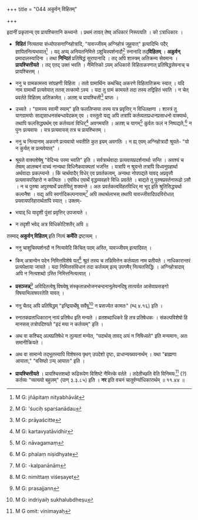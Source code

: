 +++
title = "044 अकुर्वन् विहितम्"

+++


इदानीं प्रकृतान्य् एव प्रायश्चित्तानि कथ्यन्ते । प्रथमं तावत् तेष्व् अधिकारं निरूपयति । को ऽत्राधिकारः ।

- **विहितं** नित्यतया संध्योपासनाग्निहोत्रादि, "यावज्जीवम् अग्निहोत्रं जुहुयात्" इत्यादिभिः पदैर् ज्ञापितनित्यभावात्[^३७] । यद् अप्य् अनियतनिमित्ते ऽशुचिस्पर्शनादौ[^३८] स्नानादि तद्**विहितम्** । **अकुर्वन्** प्रमादालस्यादिना । तथा **निन्दितं** प्रतिषिद्धं सुरापानादि । तद् अपि शास्त्रम् अतिक्रम्य सेवमानः । **प्रायश्चित्तीयते** । तद् एतद् उक्तं भवति । नैमित्तिको ऽयम् अधिकारो विहिताकरणात् प्रतिषिद्धसेवनाच् च प्रायश्चित्तम् ।


[^३८]:
     M G: 'śuciḥ sparśanādau


[^३७]:
     M G: jñāpitaṃ nityabhāvāt

- ननु च ग्रामकामस्य सांग्रहणी विहिता । ततो ग्रामार्थिनः कथंचिद् अकरणे विहितातिक्रमः स्यात् । यदि नाम ग्रामार्थी प्रत्यवेयात् ततस् तत्कामो ऽस्य । यदा तु ग्रामं कामयते तदा तस्य तद्विहितं भवति । न चेत् प्रवर्तते विहितम् अतिक्रामेत् । अतश् च प्रायश्चित्ती[^३९] प्राप्तः ।


[^३९]:
     M G: prāyaścitte

- उच्यते । "ग्रामस्य स्वामी स्याम्" इति फललिप्सया तस्य यत्र प्रवृत्तिर् न विधिलक्षणा । शास्त्रं तु यागग्रामयोः साद्यसाधनसंबन्धावेदकम् एव । वस्तुतो यद्य् अपि तत्रापि कर्तव्यताप्रधानप्रसाधनो वाक्यार्थः, तथापि फलसिद्ध्यर्थम् एव कर्तव्यतां विधिर्[^४०] अवगमयति । अतश् च यागम्[^४१] कुर्वतः फलं न निष्पद्यते,[^४२] न पुनः प्रत्यवायः । यत्र प्रत्यवायस् तत्र च प्रायश्चित्तम् ।


[^४२]:
     M G: phalaṃ niṣidhyate


[^४१]:
     M G: nāvagamaṃ


[^४०]:
     M G: kartavyatāvidhir

- ननु च नित्यानाम् अकरणे प्रत्यवायो भवतीति कुत इयम् अवगतिः । न ह्य् एवम् अग्निहोत्रादौ श्रूयते- "यो न कुर्यत् स प्रत्यवेयात्" । 

- श्रूयते वाक्यशेषेषु "वेदिभ्यः परमा भवति" इति । सर्वत्रार्थवादाः प्रत्यवायप्रदर्शनार्थाः सन्ति । अवश्यं च तेषाम् आलम्बनं वाच्यं नान्यथा विधिनैकवाक्यतां भजन्ति । यत्रापि न श्रूयन्ते तत्रापि विध्यनुग्रहार्था अर्थवादाः प्रकल्प्यन्ते । किं चार्थवादैर् विधेर् एव प्रवर्तकत्वम्, अन्यथा नोपपद्यते यावद् अप्रवृत्तौ प्रत्यवायपरिहारो न कल्पितः । एवंविध एवार्थे वृद्धव्यवहारे विधिः प्रवर्तते । बाद्यते तु पुरुषप्रवर्तनारूढो ऽसौ । न च पुरुषा अपुरुषार्थे प्रवर्तयितुं शक्यन्ते । अतः प्रवर्तकत्वविहतविधिर् मा भूद् इति श्रुतिसिद्ध्यर्था कल्पनैषा । यद्य् अपि स्वर्गादिकल्पनायाम्[^४३] अपि तथार्थलाभस् तथापि यावज्जीवादिपदविरोधात् प्रयवायपरिहारार्थतापि स्यात् । उक्तम्-


[^४३]:
     M G: -kalpanānām

- भयाद् धि यादृशी पुंसां प्रवृत्तिर् उपजायते ।

- न तदृशी भवेद् अत्र विधिकोटिशतैर् अपि ॥ 

तस्माद् **अकुर्वन् विहितम्** इति नित्यं **कर्मेति** द्रष्टव्यम् ।

- ननु चाशुचिस्पर्शनदौ न नित्यावेदि किंचित् पदम् अस्ति, यावज्जीवम् इत्यादिवत् । 

- किम् अत्रान्येन पदेन निमित्तविशेषे यत्[^४४] श्रुतं तस्य च तन्निमित्तेन कर्तव्यता नाम प्रतीयते । नाधिकारान्तरं प्रत्यपेक्षाया जायते । यदा निमित्तसंविधानं तदा कर्तव्यम् इत्य् उपगमैर् नित्यतसिद्धिः । अग्निहोत्रादाव् अपि न नित्यशब्दो ऽस्ति निमित्तनित्यत्वात् । 


[^४४]:
     M G: nimittaṃ viśeṣayet

- **प्रसञ्जन्न्**[^४५] अविदितत्वेषु विषयेषु संस्कृतान्नभोजनचन्दनानुलेपनदिषु तात्पर्यत आसेवाप्रसङ्गो विषयाभिलाषपरतेति यावत् ।


[^४५]:
     M G: prasajjann

- ननु चैतद् अपि प्रतिषिद्धम् "इन्द्रियार्थेषु सर्वेषु[^४६] न प्रसज्येत कामतः" (म्ध् ४.१६) इति ।


[^४६]:
     M G: indriyaiḥ sukhalubdheṣu

- स्नातकव्रताधिकारान् नायं प्रतिषेध इति मन्यते । व्रतशब्दाधिकरे हि तत्र प्रतिषेधकः । संकल्पविशेषो हि मानसस् तत्रोपदिश्यते "इदं मया न कर्तव्यम्" इति । 

- अथ वा कश्चिद् अल्पप्रतिषेधे न तुल्यतां मन्येत, "पदार्थस् तावद् अयं न निषिध्यते" इति मन्यमानः, अतः समानीक्रियते । 

- अथ वा सामान्ये तद्भूतस्यापि विशेषस्य पृथग् उपदेशो दृष्टः, प्राधान्यख्यपनार्थम् । यथा "ब्राह्मणा आयाता," "वसिष्ठो ऽप्य् आयातः" इति । 

- **प्रायश्चित्तीयते** । प्रायश्चित्तशब्दो रूढिरूपेण विशिष्टे नैमित्त्के वर्तते । तदेतीच्छति वेति विनिमयः[^४७] (?) कर्तव्यः "व्यत्ययो बहुलम्" (पाण् ३.३.८५) इति । **नर** इति वचनं चातुर्वर्ण्याधिकारार्थम् ॥ ११.४४ ॥


[^४७]:
     M G omit: vinimayaḥ